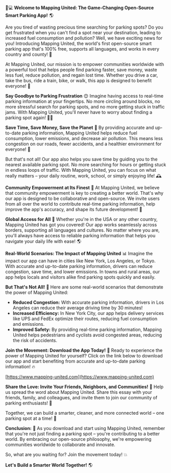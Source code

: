 🚗💻 **Welcome to Mapping United: The Game-Changing Open-Source Smart Parking App!** 🌎

Are you tired of wasting precious time searching for parking spots? Do you get frustrated when you can't find a spot near your destination, leading to increased fuel consumption and pollution? Well, we have exciting news for you! Introducing Mapping United, the world's first open-source smart parking app that's 100% free, supports all languages, and works in every country and county! 🌈

At Mapping United, our mission is to empower communities worldwide with a powerful tool that helps people find parking faster, save money, waste less fuel, reduce pollution, and regain lost time. Whether you drive a car, take the bus, ride a train, bike, or walk, this app is designed to benefit everyone! 🌟

**Say Goodbye to Parking Frustration** 😊
Imagine having access to real-time parking information at your fingertips. No more circling around blocks, no more stressful search for parking spots, and no more getting stuck in traffic jams. With Mapping United, you'll never have to worry about finding a parking spot again! 🙅‍♂️

**Save Time, Save Money, Save the Planet** 💸
By providing accurate and up-to-date parking information, Mapping United helps reduce fuel consumption, lower emissions, and decrease air pollution. This means less congestion on our roads, fewer accidents, and a healthier environment for everyone! 🌳

But that's not all! Our app also helps you save time by guiding you to the nearest available parking spot. No more searching for hours or getting stuck in endless loops of traffic. With Mapping United, you can focus on what really matters – your daily routine, work, school, or simply enjoying life! 🕰️

**Community Empowerment at Its Finest** 💪
At Mapping United, we believe that community empowerment is key to creating a better world. That's why our app is designed to be collaborative and open-source. We invite users from all over the world to contribute real-time parking information, help improve the app's accuracy, and shape its future development! 🌈

**Global Access for All** 📍
Whether you're in the USA or any other country, Mapping United has got you covered! Our app works seamlessly across borders, supporting all languages and cultures. No matter where you are, you'll always have access to reliable parking information that helps you navigate your daily life with ease! 🌎

**Real-World Scenarios: The Impact of Mapping United** 📊
Imagine the impact our app can have in cities like New York, Los Angeles, or Tokyo. With accurate and up-to-date parking information, drivers can reduce congestion, save time, and lower emissions. In towns and rural areas, our app helps locals and visitors alike find parking spots quickly and easily.

**But That's Not All!** 🤯
Here are some real-world scenarios that demonstrate the power of Mapping United:

* **Reduced Congestion:** With accurate parking information, drivers in Los Angeles can reduce their average driving time by 30 minutes!
* **Increased Efficiency:** In New York City, our app helps delivery services like UPS and FedEx optimize their routes, reducing fuel consumption and emissions.
* **Improved Safety:** By providing real-time parking information, Mapping United helps pedestrians and cyclists avoid congested areas, reducing the risk of accidents.

**Join the Movement: Download the App Today!** 📲
Ready to experience the power of Mapping United for yourself? Click on the link below to download our app and start benefiting from accurate and up-to-date parking information! 🔥

[https://www.mapping-united.com](https://www.mapping-united.com)

**Share the Love: Invite Your Friends, Neighbors, and Communities!** 🤩
Help us spread the word about Mapping United. Share this essay with your friends, family, and colleagues, and invite them to join our community of parking enthusiasts! 💬

Together, we can build a smarter, cleaner, and more connected world – one parking spot at a time! 🌟

**Conclusion:** 🎉
As you download and start using Mapping United, remember that you're not just finding a parking spot – you're contributing to a better world. By embracing our open-source philosophy, we're empowering communities worldwide to collaborate and innovate.

So, what are you waiting for? Join the movement today! 💥

**Let's Build a Smarter World Together!** 🌎
